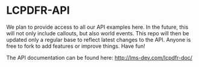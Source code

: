 LCPDFR-API
==========

We plan to provide access to all our API examples here. In the future, this will not only include callouts, but also world events. This repo will then be updated only a regular base to reflect latest changes to the API. Anyone is free to fork to add features or improve things. Have fun!

The API documentation can be found here: http://lms-dev.com/lcpdfr-doc/
